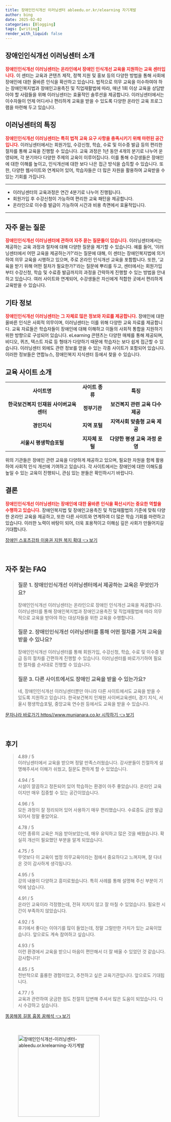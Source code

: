 ```yaml
---
title: 장애인인식개선 이러닝센터 ableedu.or.kr/elearning 자기계발
author: bing
date: 2025-02-02
categories: [Blogging]
tags: [writing]
render_with_liquid: false
---
```



<h2 id='장애인인식개선이러닝센터소개'>장애인인식개선 이러닝센터 소개</h2>

<p><b><span style="color: #ee2323;">장애인인식개선 이러닝센터는 온라인에서 장애인 인식개선 교육을 지원하는 교육 센터입니다.</span></b> 이 센터는 교육과 콘텐츠 제작, 정책 지원 및 홍보 등의 다양한 방법을 통해 사회에 장애인에 대한 올바른 인식을 확산하고 있습니다. 법적으로 의무 교육을 이수하여야 하는 장애인복지법과 장애인고용촉진 및 직업재활법에 따라, 매년 1회 이상 교육을 상담받아야 할 사람들을 위해 이러닝센터는 효율적인 솔루션을 제공합니다. 이러닝센터에서는 이수자들이 언제 어디서나 편리하게 교육을 받을 수 있도록 다양한 온라인 교육 프로그램을 마련해 두고 있습니다.</p>

<h2 id='센터특징'>이러닝센터의 특징</h2>

<p><b><span style="color: #ee2323;">장애인인식개선 이러닝센터는 특히 법적 교육 요구 사항을 충족시키기 위해 마련된 공간입니다.</span></b> 이러닝센터에서는 회원가입, 수강신청, 학습, 수료 및 이수증 발급 등의 편리한 절차를 통해 교육을 진행할 수 있습니다. 교육 과정은 1년 동안 4개의 분기로 나누어 운영되며, 각 분기마다 다양한 주제의 교육이 이루어집니다. 이를 통해 수강생들은 장애인에 대한 이해를 높이고, 인식개선에 대한 보다 나은 접근 방식을 습득할 수 있습니다. 또한, 다양한 웹사이트와 연계되어 있어, 학습자들은 더 많은 자원을 활용하여 교육받을 수 있는 기회를 가집니다.</p>

<hr />

<ul>
    <li>이러닝센터의 교육과정은 연간 4분기로 나누어 진행됩니다.</li>
    <li>회원가입 후 수강신청이 가능하여 편리한 교육 패턴을 제공합니다.</li>
    <li>온라인으로 이수증 발급이 가능하여 시간과 비용 측면에서 효율적입니다.</li>
</ul>

<hr />

<h2 id='자주묻는질문'>자주 묻는 질문</h2>

<p><b><span style="color: #ee2323;">장애인인식개선 이러닝센터에 관하여 자주 묻는 질문들이 있습니다.</span></b> 이러닝센터에서는 제공하는 교육 과정과 절차에 대해 다양한 질문을 제기할 수 있습니다. 예를 들어, '이러닝센터에서 어떤 교육을 제공하는가?'라는 질문에 대해, 이 센터는 장애인복지법에 의거하여 의무 교육을 시행하고 있으며, 주로 온라인 인식개선 교육을 포함합니다. 또한, '교육을 받기 위해 어떤 절차가 필요한가?'라는 질문에 뿌리를 두고, 센터에서는 회원가입부터 수강신청, 학습 및 수료증 발급까지의 과정을 간략하게 진행할 수 있는 방법을 안내하고 있습니다. 여러 사이트와 연계되어, 수강생들은 자신에게 적합한 곳에서 편리하게 교육받을 수 있습니다.</p>

<h2 id='기타정보'>기타 정보</h2>

<p><b><span style="color: #ee2323;">장애인인식개선 이러닝센터는 그 자체로 많은 정보와 자료를 제공합니다.</span></b> 장애인에 대한 올바른 인식은 사회적 의무이며, 이러닝센터는 이를 위해 다양한 교육 자료를 제공합니다. 교육 자료들은 학습자들이 장애인에 대해 이해하고 이들의 사회적 통합을 지원하기 위한 방향으로 구성되어 있습니다. eLearning 콘텐츠는 다양한 매체를 통해 제공되며, 비디오, 퀴즈, 텍스트 자료 등 형태가 다양하기 때문에 학습자는 보다 쉽게 접근할 수 있습니다. 이러닝센터 외에도 관련 정보를 얻을 수 있는 각종 사이트가 포함되어 있습니다. 이러한 정보들은 연합뉴스, 장애인복지 지식센터 등에서 찾을 수 있습니다.</p>

<h2 id='교육사이트소개'>교육 사이트 소개</h2>

<table>
    <tr>
        <td style="text-align: center; height: 17px;"><b>사이트명</b></td>
        <td style="text-align: center; height: 17px;"><b>사이트 종류</b></td>
        <td style="text-align: center; height: 17px;"><b>특징</b></td>
    </tr>
    <tr>
        <td style="text-align: center; height: 17px;"><b>한국보건복지 인재원 사이버교육센터</b></td>
        <td style="text-align: center; height: 17px;"><b>정부기관</b></td>
        <td style="text-align: center; height: 17px;"><b>보건복지 관련 교육 다수 제공</b></td>
    </tr>
    <tr>
        <td style="text-align: center; height: 17px;"><b>경인지식</b></td>
        <td style="text-align: center; height: 17px;"><b>지역 포털</b></td>
        <td style="text-align: center; height: 17px;"><b>지역사회 맞춤형 교육 제공</b></td>
    </tr>
    <tr>
        <td style="text-align: center; height: 17px;"><b>서울시 평생학습포털</b></td>
        <td style="text-align: center; height: 17px;"><b>지자체 포털</b></td>
        <td style="text-align: center; height: 17px;"><b>다양한 평생 교육 과정 운영</b></td>
    </tr>
</table>

<p>위의 기관들은 장애인 관련 교육을 다양하게 제공하고 있으며, 필요한 자원을 함께 활용하여 사회적 인식 개선에 기여하고 있습니다. 각 사이트에서는 장애인에 대한 이해도를 높일 수 있는 교육이 진행되니, 관심 있는 분들은 확인하시기 바랍니다.</p>

<h2 id='결론'>결론</h2>

<p><b><span style="color: #ee2323;">장애인인식개선 이러닝센터는 장애인에 대한 올바른 인식을 확산시키는 중요한 역할을 수행하고 있습니다.</span></b> 장애인복지법 및 장애인고용촉진 및 직업재활법의 기준에 맞춰 다양한 온라인 교육을 제공하고, 또한 다른 사이트와 연계하여 더 많은 학습 기회를 마련하고 있습니다. 이러한 노력이 바탕이 되어, 더욱 포용적이고 이해심 깊은 사회가 만들어지길 기대합니다.</p>


<p><a class="click-button" title="장애인 스포츠강좌 이용권 지원 복지 확대" href="https://24nara.github.io/posts/%EC%9E%A5%EC%95%A0%EC%9D%B8-%EC%8A%A4%ED%8F%AC%EC%B8%A0%EA%B0%95%EC%A2%8C-%EC%9D%B4%EC%9A%A9%EA%B6%8C-%EC%A7%80%EC%9B%90-%EB%B3%B5%EC%A7%80-%ED%99%95%EB%8C%80/" rel="dofollow">장애인 스포츠강좌 이용권 지원 복지 확대 👈 보기</a></p><br>
<h2 id='자주_찾는_FAQ'>자주 찾는 FAQ</h2>
<div itemscope="" itemtype="https://schema.org/FAQPage"> 
<blockquote> 
<div itemscope="" itemprop="mainEntity" itemtype="https://schema.org/Question"> 
<h3 itemprop="name">질문 1. 장애인인식개선 이러닝센터에서 제공하는 교육은 무엇인가요?</h3> 
<div itemscope="" itemprop="acceptedAnswer" itemtype="https://schema.org/Answer"> 
<span itemprop="text"> 
<p>장애인인식개선 이러닝센터는 온라인으로 장애인 인식개선 교육을 제공합니다. 이러닝센터를 통해 장애인복지법과 장애인고용촉진 및 직업재활법에 따라 의무적으로 교육을 받아야 하는 대상자들을 위한 교육을 수행합니다.</p> 
</span> 
</div> 
</div> 

<div itemscope="" itemprop="mainEntity" itemtype="https://schema.org/Question"> 
<h3 itemprop="name">질문 2. 장애인인식개선 이러닝센터를 통해 어떤 절차를 거쳐 교육을 받을 수 있나요?</h3> 
<div itemscope="" itemprop="acceptedAnswer" itemtype="https://schema.org/Answer"> 
<span itemprop="text"> 
<p>장애인인식개선 이러닝센터를 통해 회원가입, 수강신청, 학습, 수료 및 이수증 발급 등의 절차를 간편하게 진행할 수 있습니다. 이러닝센터를 바로가기하여 필요한 절차를 순서대로 진행할 수 있습니다.</p> 
</span> 
</div> 
</div> 

<div itemscope="" itemprop="mainEntity" itemtype="https://schema.org/Question"> 
<h3 itemprop="name">질문 3. 다른 사이트에서도 장애인 교육을 받을 수 있는가요?</h3> 
<div itemscope="" itemprop="acceptedAnswer" itemtype="https://schema.org/Answer"> 
<span itemprop="text"> 
<p>네, 장애인인식개선 이러닝센터뿐만 아니라 다른 사이트에서도 교육을 받을 수 있도록 지원하고 있습니다. 한국보건복지 인재원 사이버교육센터, 경기 지식, 서울시 평생학습포털, 중앙교육 연수원 등에서도 교육을 받을 수 있습니다.</p> 
</span> 
</div> 
</div> 

</blockquote> 
</div>
<p><a class="click-button" title="문자나라 바로가기 https//www.munjanara.co.kr 시작하기" href="https://24nara.github.io/posts/%EB%AC%B8%EC%9E%90%EB%82%98%EB%9D%BC-%EB%B0%94%EB%A1%9C%EA%B0%80%EA%B8%B0-httpswww.munjanara.co.kr-%EC%8B%9C%EC%9E%91%ED%95%98%EA%B8%B0/" rel="dofollow">문자나라 바로가기 https//www.munjanara.co.kr 시작하기 👈 보기</a></p><br>
<h2 id='후기'>후기</h2>
<div itemscope itemtype="https://schema.org/Product">
  <blockquote>
  <div itemprop="review" itemscope itemtype="https://schema.org/Review">
      <div itemprop="reviewRating" itemscope itemtype="https://schema.org/Rating"> <span itemprop="ratingValue">4.89</span> / <span itemprop="bestRating">5</span> </div>
      <span itemprop="reviewBody">이러닝센터에서 교육을 받으며 정말 만족스러웠습니다. 강사분들이 친절하게 설명해주셔서 이해가 쉬웠고, 질문도 편하게 할 수 있었습니다.</span>
  </div>
  <br>
  <div itemprop="review" itemscope itemtype="https://schema.org/Review">
      <div itemprop="reviewRating" itemscope itemtype="https://schema.org/Rating"> <span itemprop="ratingValue">4.94</span> / <span itemprop="bestRating">5</span> </div>
      <span itemprop="reviewBody">시설이 깔끔하고 정돈되어 있어 학습하는 환경이 아주 좋았습니다. 온라인 교육이지만 매우 집중할 수 있는 공간이었습니다.</span>
  </div>
  <br>
  <div itemprop="review" itemscope itemtype="https://schema.org/Review">
      <div itemprop="reviewRating" itemscope itemtype="https://schema.org/Rating"> <span itemprop="ratingValue">4.96</span> / <span itemprop="bestRating">5</span> </div>
      <span itemprop="reviewBody">모든 과정이 잘 정리되어 있어 사용하기 매우 편리했습니다. 수료증도 금방 발급되어서 정말 좋았어요.</span>
  </div>
  <br>
  <div itemprop="review" itemscope itemtype="https://schema.org/Review">
      <div itemprop="reviewRating" itemscope itemtype="https://schema.org/Rating"> <span itemprop="ratingValue">4.78</span> / <span itemprop="bestRating">5</span> </div>
      <span itemprop="reviewBody">이런 종류의 교육은 처음 받아보았는데, 매우 유익하고 많은 것을 배웠습니다. 확실히 개선이 필요했던 부분을 알게 되었습니다.</span>
  </div>
  <br>
  <div itemprop="review" itemscope itemtype="https://schema.org/Review">
      <div itemprop="reviewRating" itemscope itemtype="https://schema.org/Rating"> <span itemprop="ratingValue">4.75</span> / <span itemprop="bestRating">5</span> </div>
      <span itemprop="reviewBody">무엇보다 이 교육이 법정 의무교육이라는 점에서 중요하다고 느껴지며, 잘 다녀온 것이 감사하게 생각됩니다.</span>
  </div>
  <br>
  <div itemprop="review" itemscope itemtype="https://schema.org/Review">
      <div itemprop="reviewRating" itemscope itemtype="https://schema.org/Rating"> <span itemprop="ratingValue">4.95</span> / <span itemprop="bestRating">5</span> </div>
      <span itemprop="reviewBody">강의 내용이 다양하고 흥미로웠습니다. 특히 사례를 통해 설명해 주신 부분이 기억에 남습니다.</span>
  </div>
  <br>
  <div itemprop="review" itemscope itemtype="https://schema.org/Review">
      <div itemprop="reviewRating" itemscope itemtype="https://schema.org/Rating"> <span itemprop="ratingValue">4.91</span> / <span itemprop="bestRating">5</span> </div>
      <span itemprop="reviewBody">온라인 교육이라 걱정했는데, 전혀 지치지 않고 잘 마칠 수 있었습니다. 필요한 시간이 부족하지 않았습니다.</span>
  </div>
  <br>
  <div itemprop="review" itemscope itemtype="https://schema.org/Review">
      <div itemprop="reviewRating" itemscope itemtype="https://schema.org/Rating"> <span itemprop="ratingValue">4.92</span> / <span itemprop="bestRating">5</span> </div>
      <span itemprop="reviewBody">후기에서 좋다는 이야기를 많이 들었는데, 정말 그럴만한 가치가 있는 교육이었습니다. 앞으로도 계속 참여하고 싶습니다.</span>
  </div>
  <br>
  <div itemprop="review" itemscope itemtype="https://schema.org/Review">
      <div itemprop="reviewRating" itemscope itemtype="https://schema.org/Rating"> <span itemprop="ratingValue">4.93</span> / <span itemprop="bestRating">5</span> </div>
      <span itemprop="reviewBody">이런 환경에서 교육을 받으니 마음이 편안해서 더 잘 배울 수 있었던 것 같습니다. 감사합니다!</span>
  </div>
  <br>
  <div itemprop="review" itemscope itemtype="https://schema.org/Review">
      <div itemprop="reviewRating" itemscope itemtype="https://schema.org/Rating"> <span itemprop="ratingValue">4.85</span> / <span itemprop="bestRating">5</span> </div>
      <span itemprop="reviewBody">전반적으로 훌륭한 경험이었고, 추천하고 싶은 교육기관입니다. 앞으로도 기대됩니다.</span>
  </div>
  <br>
  <div itemprop="review" itemscope itemtype="https://schema.org/Review">
      <div itemprop="reviewRating" itemscope itemtype="https://schema.org/Rating"> <span itemprop="ratingValue">4.77</span> / <span itemprop="bestRating">5</span> </div>
      <span itemprop="reviewBody">교육과 관련하여 궁금한 점도 친절히 답변해 주셔서 많은 도움이 되었습니다. 다시 수강하고 싶습니다.</span>
  </div>
  </blockquote>
</div>
<p><a class="click-button" title="똥꿈해몽 길몽 흉몽 꿈해석" href="https://24nara.github.io/posts/%EB%98%A5%EA%BF%88%ED%95%B4%EB%AA%BD-%EA%B8%B8%EB%AA%BD-%ED%9D%89%EB%AA%BD-%EA%BF%88%ED%95%B4%EC%84%9D/" rel="dofollow">똥꿈해몽 길몽 흉몽 꿈해석 👈 보기</a></p><br>
<figure class="image"><img src="https://24nara.github.io/assets/img/thumbnail/장애인인식개선-이러닝센터-ableedu.or.krelearning-자기계발.webp" alt="장애인인식개선-이러닝센터-ableedu.or.krelearning-자기계발" width="256" height="256"></figure>
